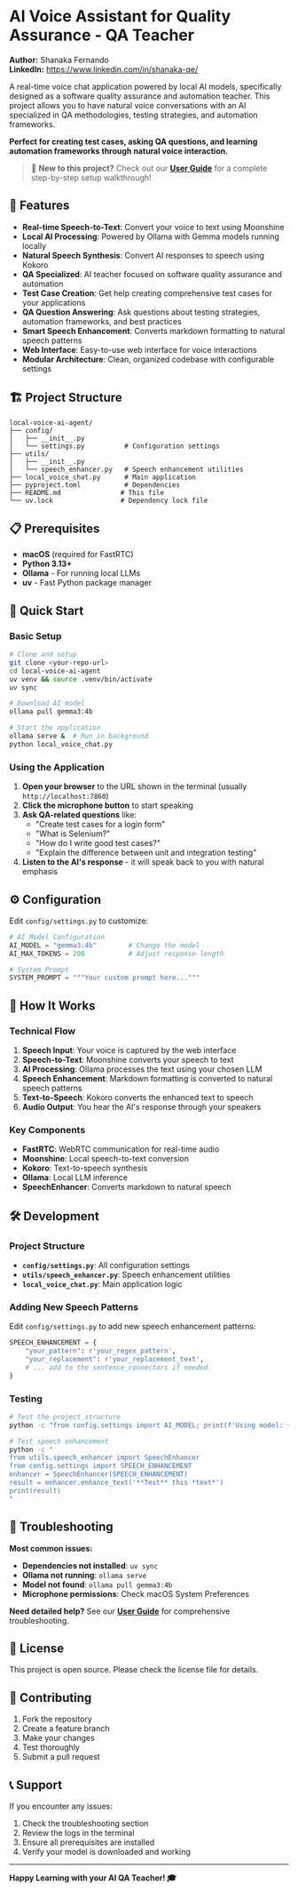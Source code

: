 # AI Voice Assistant for Quality Assurance - QA Teacher

**Author:** Shanaka Fernando  
**LinkedIn:** https://www.linkedin.com/in/shanaka-qe/

A real-time voice chat application powered by local AI models, specifically designed as a software quality assurance and automation teacher. This project allows you to have natural voice conversations with an AI specialized in QA methodologies, testing strategies, and automation frameworks.

**Perfect for creating test cases, asking QA questions, and learning automation frameworks through natural voice interaction.**

> 📖 **New to this project?** Check out our [**User Guide**](USER_GUIDE.md) for a complete step-by-step setup walkthrough!

## 🎯 Features

- **Real-time Speech-to-Text**: Convert your voice to text using Moonshine
- **Local AI Processing**: Powered by Ollama with Gemma models running locally
- **Natural Speech Synthesis**: Convert AI responses to speech using Kokoro
- **QA Specialized**: AI teacher focused on software quality assurance and automation
- **Test Case Creation**: Get help creating comprehensive test cases for your applications
- **QA Question Answering**: Ask questions about testing strategies, automation frameworks, and best practices
- **Smart Speech Enhancement**: Converts markdown formatting to natural speech patterns
- **Web Interface**: Easy-to-use web interface for voice interactions
- **Modular Architecture**: Clean, organized codebase with configurable settings

## 🏗️ Project Structure

```
local-voice-ai-agent/
├── config/
│   ├── __init__.py
│   └── settings.py          # Configuration settings
├── utils/
│   ├── __init__.py
│   └── speech_enhancer.py   # Speech enhancement utilities
├── local_voice_chat.py      # Main application
├── pyproject.toml           # Dependencies
├── README.md               # This file
└── uv.lock                 # Dependency lock file
```

## 📋 Prerequisites

- **macOS** (required for FastRTC)
- **Python 3.13+**
- **Ollama** - For running local LLMs
- **uv** - Fast Python package manager

## 🚀 Quick Start

### Basic Setup

```bash
# Clone and setup
git clone <your-repo-url>
cd local-voice-ai-agent
uv venv && source .venv/bin/activate
uv sync

# Download AI model
ollama pull gemma3:4b

# Start the application
ollama serve &  # Run in background
python local_voice_chat.py
```

### Using the Application

1. **Open your browser** to the URL shown in the terminal (usually `http://localhost:7860`)
2. **Click the microphone button** to start speaking
3. **Ask QA-related questions** like:
   - "Create test cases for a login form"
   - "What is Selenium?"
   - "How do I write good test cases?"
   - "Explain the difference between unit and integration testing"
4. **Listen to the AI's response** - it will speak back to you with natural emphasis

## ⚙️ Configuration

Edit `config/settings.py` to customize:

```python
# AI Model Configuration
AI_MODEL = "gemma3:4b"        # Change the model
AI_MAX_TOKENS = 200           # Adjust response length

# System Prompt
SYSTEM_PROMPT = """Your custom prompt here..."""
```

## 🔧 How It Works

### Technical Flow

1. **Speech Input**: Your voice is captured by the web interface
2. **Speech-to-Text**: Moonshine converts your speech to text
3. **AI Processing**: Ollama processes the text using your chosen LLM
4. **Speech Enhancement**: Markdown formatting is converted to natural speech patterns
5. **Text-to-Speech**: Kokoro converts the enhanced text to speech
6. **Audio Output**: You hear the AI's response through your speakers

### Key Components

- **FastRTC**: WebRTC communication for real-time audio
- **Moonshine**: Local speech-to-text conversion
- **Kokoro**: Text-to-speech synthesis
- **Ollama**: Local LLM inference
- **SpeechEnhancer**: Converts markdown to natural speech

## 🛠️ Development

### Project Structure

- **`config/settings.py`**: All configuration settings
- **`utils/speech_enhancer.py`**: Speech enhancement utilities
- **`local_voice_chat.py`**: Main application logic

### Adding New Speech Patterns

Edit `config/settings.py` to add new speech enhancement patterns:

```python
SPEECH_ENHANCEMENT = {
    "your_pattern": r'your_regex_pattern',
    "your_replacement": r'your_replacement_text',
    # ... add to the sentence_connectors if needed
}
```

### Testing

```bash
# Test the project structure
python -c "from config.settings import AI_MODEL; print(f'Using model: {AI_MODEL}')"

# Test speech enhancement
python -c "
from utils.speech_enhancer import SpeechEnhancer
from config.settings import SPEECH_ENHANCEMENT
enhancer = SpeechEnhancer(SPEECH_ENHANCEMENT)
result = enhancer.enhance_text('**Test** this *text*')
print(result)
"
```

## 🐛 Troubleshooting

**Most common issues:**
- **Dependencies not installed**: `uv sync`
- **Ollama not running**: `ollama serve`
- **Model not found**: `ollama pull gemma3:4b`
- **Microphone permissions**: Check macOS System Preferences

**Need detailed help?** See our [**User Guide**](USER_GUIDE.md) for comprehensive troubleshooting.

## 📝 License

This project is open source. Please check the license file for details.

## 🤝 Contributing

1. Fork the repository
2. Create a feature branch
3. Make your changes
4. Test thoroughly
5. Submit a pull request

## 📞 Support

If you encounter any issues:

1. Check the troubleshooting section
2. Review the logs in the terminal
3. Ensure all prerequisites are installed
4. Verify your model is downloaded and working

---

**Happy Learning with your AI QA Teacher! 🎓**